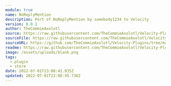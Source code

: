 ```yaml
---
module: true
name: NoReplyMention
description: Port of NoReplyMention by somebody1234 to Velocity
version: 0.0.1
author: TheCommieAxolotl
source: https://raw.githubusercontent.com/TheCommieAxolotl/Velocity-Plugins/main/NoReplyMention
sourceFile: https://raw.githubusercontent.com/TheCommieAxolotl/Velocity-Plugins/main/NoReplyMention
sourceURL: https://github.com/TheCommieAxolotl/Velocity-Plugins/tree/main/NoReplyMention
readme: https://raw.githubusercontent.com/TheCommieAxolotl/Velocity-Plugins/main/NoReplyMention/README.md
image: /assets/uploads/blank.png
tags:
  - plugin
  - store
date: 2022-07-01T23:08:42.035Z
updated: 2022-07-01T23:08:45.736Z
---
```

